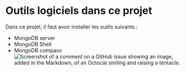 # Outils logiciels dans ce projet
Dans ce projet, il faut avoir installer les outils suivants : 
* MongoDB server
* MongoDB Shell
* MongoDB compass
![Screenshot of a comment on a GitHub issue showing an image, added in the Markdown, of an Octocat smiling and raising a tentacle.](https://upload.wikimedia.org/wikipedia/fr/thumb/4/45/MongoDB-Logo.svg/640px-MongoDB-Logo.svg.png)
